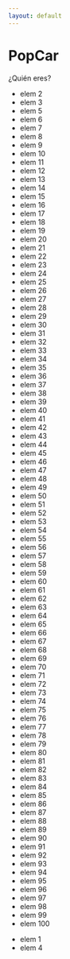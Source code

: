 ```yaml
---
layout: default
---
```


# PopCar
¿Quién eres?

<head>
    <link href="lou-multi-select-57fb8d3/css/multi-select.css" media="screen" rel="stylesheet" type="text/css">
  </head>
  <body>
    <div class="ms-container" id="ms-pre-selected-options"><div class="ms-selectable"><ul class="ms-list" tabindex="-1"><li selected="" class="ms-elem-selectable ms-selected" id="-1300566143-selectable" style="display: none;"><span>elem 1</span></li><li class="ms-elem-selectable" id="-1300566142-selectable"><span>elem 2</span></li><li class="ms-elem-selectable" id="-1300566141-selectable"><span>elem 3</span></li><li selected="" class="ms-elem-selectable ms-selected" id="-1300566140-selectable" style="display: none;"><span>elem 4</span></li><li class="ms-elem-selectable" id="-1300566139-selectable"><span>elem 5</span></li><li class="ms-elem-selectable" id="-1300566138-selectable"><span>elem 6</span></li><li class="ms-elem-selectable" id="-1300566137-selectable"><span>elem 7</span></li><li class="ms-elem-selectable" id="-1300566136-selectable"><span>elem 8</span></li><li class="ms-elem-selectable" id="-1300566135-selectable"><span>elem 9</span></li><li class="ms-elem-selectable" id="-1662844721-selectable"><span>elem 10</span></li><li class="ms-elem-selectable" id="-1662844720-selectable"><span>elem 11</span></li><li class="ms-elem-selectable" id="-1662844719-selectable"><span>elem 12</span></li><li class="ms-elem-selectable" id="-1662844718-selectable"><span>elem 13</span></li><li class="ms-elem-selectable" id="-1662844717-selectable"><span>elem 14</span></li><li class="ms-elem-selectable" id="-1662844716-selectable"><span>elem 15</span></li><li class="ms-elem-selectable" id="-1662844715-selectable"><span>elem 16</span></li><li class="ms-elem-selectable" id="-1662844714-selectable"><span>elem 17</span></li><li class="ms-elem-selectable" id="-1662844713-selectable"><span>elem 18</span></li><li class="ms-elem-selectable" id="-1662844712-selectable"><span>elem 19</span></li><li class="ms-elem-selectable" id="-1662844690-selectable"><span>elem 20</span></li><li class="ms-elem-selectable" id="-1662844689-selectable"><span>elem 21</span></li><li class="ms-elem-selectable" id="-1662844688-selectable"><span>elem 22</span></li><li class="ms-elem-selectable" id="-1662844687-selectable"><span>elem 23</span></li><li class="ms-elem-selectable" id="-1662844686-selectable"><span>elem 24</span></li><li class="ms-elem-selectable" id="-1662844685-selectable"><span>elem 25</span></li><li class="ms-elem-selectable" id="-1662844684-selectable"><span>elem 26</span></li><li class="ms-elem-selectable" id="-1662844683-selectable"><span>elem 27</span></li><li class="ms-elem-selectable" id="-1662844682-selectable"><span>elem 28</span></li><li class="ms-elem-selectable" id="-1662844681-selectable"><span>elem 29</span></li><li class="ms-elem-selectable" id="-1662844659-selectable"><span>elem 30</span></li><li class="ms-elem-selectable" id="-1662844658-selectable"><span>elem 31</span></li><li class="ms-elem-selectable" id="-1662844657-selectable"><span>elem 32</span></li><li class="ms-elem-selectable" id="-1662844656-selectable"><span>elem 33</span></li><li class="ms-elem-selectable" id="-1662844655-selectable"><span>elem 34</span></li><li class="ms-elem-selectable" id="-1662844654-selectable"><span>elem 35</span></li><li class="ms-elem-selectable" id="-1662844653-selectable"><span>elem 36</span></li><li class="ms-elem-selectable" id="-1662844652-selectable"><span>elem 37</span></li><li class="ms-elem-selectable" id="-1662844651-selectable"><span>elem 38</span></li><li class="ms-elem-selectable" id="-1662844650-selectable"><span>elem 39</span></li><li class="ms-elem-selectable" id="-1662844628-selectable"><span>elem 40</span></li><li class="ms-elem-selectable" id="-1662844627-selectable"><span>elem 41</span></li><li class="ms-elem-selectable" id="-1662844626-selectable"><span>elem 42</span></li><li class="ms-elem-selectable" id="-1662844625-selectable"><span>elem 43</span></li><li class="ms-elem-selectable" id="-1662844624-selectable"><span>elem 44</span></li><li class="ms-elem-selectable" id="-1662844623-selectable"><span>elem 45</span></li><li class="ms-elem-selectable" id="-1662844622-selectable"><span>elem 46</span></li><li class="ms-elem-selectable" id="-1662844621-selectable"><span>elem 47</span></li><li class="ms-elem-selectable" id="-1662844620-selectable"><span>elem 48</span></li><li class="ms-elem-selectable" id="-1662844619-selectable"><span>elem 49</span></li><li class="ms-elem-selectable" id="-1662844597-selectable"><span>elem 50</span></li><li class="ms-elem-selectable" id="-1662844596-selectable"><span>elem 51</span></li><li class="ms-elem-selectable" id="-1662844595-selectable"><span>elem 52</span></li><li class="ms-elem-selectable" id="-1662844594-selectable"><span>elem 53</span></li><li class="ms-elem-selectable" id="-1662844593-selectable"><span>elem 54</span></li><li class="ms-elem-selectable" id="-1662844592-selectable"><span>elem 55</span></li><li class="ms-elem-selectable" id="-1662844591-selectable"><span>elem 56</span></li><li class="ms-elem-selectable" id="-1662844590-selectable"><span>elem 57</span></li><li class="ms-elem-selectable" id="-1662844589-selectable"><span>elem 58</span></li><li class="ms-elem-selectable" id="-1662844588-selectable"><span>elem 59</span></li><li class="ms-elem-selectable" id="-1662844566-selectable"><span>elem 60</span></li><li class="ms-elem-selectable" id="-1662844565-selectable"><span>elem 61</span></li><li class="ms-elem-selectable" id="-1662844564-selectable"><span>elem 62</span></li><li class="ms-elem-selectable" id="-1662844563-selectable"><span>elem 63</span></li><li class="ms-elem-selectable" id="-1662844562-selectable"><span>elem 64</span></li><li class="ms-elem-selectable" id="-1662844561-selectable"><span>elem 65</span></li><li class="ms-elem-selectable" id="-1662844560-selectable"><span>elem 66</span></li><li class="ms-elem-selectable" id="-1662844559-selectable"><span>elem 67</span></li><li class="ms-elem-selectable" id="-1662844558-selectable"><span>elem 68</span></li><li class="ms-elem-selectable" id="-1662844557-selectable"><span>elem 69</span></li><li class="ms-elem-selectable" id="-1662844535-selectable"><span>elem 70</span></li><li class="ms-elem-selectable" id="-1662844534-selectable"><span>elem 71</span></li><li class="ms-elem-selectable" id="-1662844533-selectable"><span>elem 72</span></li><li class="ms-elem-selectable" id="-1662844532-selectable"><span>elem 73</span></li><li class="ms-elem-selectable" id="-1662844531-selectable"><span>elem 74</span></li><li class="ms-elem-selectable" id="-1662844530-selectable"><span>elem 75</span></li><li class="ms-elem-selectable" id="-1662844529-selectable"><span>elem 76</span></li><li class="ms-elem-selectable" id="-1662844528-selectable"><span>elem 77</span></li><li class="ms-elem-selectable" id="-1662844527-selectable"><span>elem 78</span></li><li class="ms-elem-selectable" id="-1662844526-selectable"><span>elem 79</span></li><li class="ms-elem-selectable" id="-1662844504-selectable"><span>elem 80</span></li><li class="ms-elem-selectable" id="-1662844503-selectable"><span>elem 81</span></li><li class="ms-elem-selectable" id="-1662844502-selectable"><span>elem 82</span></li><li class="ms-elem-selectable" id="-1662844501-selectable"><span>elem 83</span></li><li class="ms-elem-selectable" id="-1662844500-selectable"><span>elem 84</span></li><li class="ms-elem-selectable" id="-1662844499-selectable"><span>elem 85</span></li><li class="ms-elem-selectable" id="-1662844498-selectable"><span>elem 86</span></li><li class="ms-elem-selectable" id="-1662844497-selectable"><span>elem 87</span></li><li class="ms-elem-selectable" id="-1662844496-selectable"><span>elem 88</span></li><li class="ms-elem-selectable" id="-1662844495-selectable"><span>elem 89</span></li><li class="ms-elem-selectable" id="-1662844473-selectable"><span>elem 90</span></li><li class="ms-elem-selectable" id="-1662844472-selectable"><span>elem 91</span></li><li class="ms-elem-selectable" id="-1662844471-selectable"><span>elem 92</span></li><li class="ms-elem-selectable" id="-1662844470-selectable"><span>elem 93</span></li><li class="ms-elem-selectable" id="-1662844469-selectable"><span>elem 94</span></li><li class="ms-elem-selectable" id="-1662844468-selectable"><span>elem 95</span></li><li class="ms-elem-selectable" id="-1662844467-selectable"><span>elem 96</span></li><li class="ms-elem-selectable" id="-1662844466-selectable"><span>elem 97</span></li><li class="ms-elem-selectable" id="-1662844465-selectable"><span>elem 98</span></li><li class="ms-elem-selectable" id="-1662844464-selectable"><span>elem 99</span></li><li class="ms-elem-selectable" id="-8578751-selectable"><span>elem 100</span></li></ul></div><div class="ms-selection"><ul class="ms-list" tabindex="-1"><li selected="" class="ms-elem-selection ms-selected" id="-1300566143-selection" style=""><span>elem 1</span></li><li class="ms-elem-selection" id="-1300566142-selection" style="display: none;"><span>elem 2</span></li><li class="ms-elem-selection" id="-1300566141-selection" style="display: none;"><span>elem 3</span></li><li selected="" class="ms-elem-selection ms-selected" id="-1300566140-selection" style=""><span>elem 4</span></li><li class="ms-elem-selection" id="-1300566139-selection" style="display: none;"><span>elem 5</span></li><li class="ms-elem-selection" id="-1300566138-selection" style="display: none;"><span>elem 6</span></li><li class="ms-elem-selection" id="-1300566137-selection" style="display: none;"><span>elem 7</span></li><li class="ms-elem-selection" id="-1300566136-selection" style="display: none;"><span>elem 8</span></li><li class="ms-elem-selection" id="-1300566135-selection" style="display: none;"><span>elem 9</span></li><li class="ms-elem-selection" id="-1662844721-selection" style="display: none;"><span>elem 10</span></li><li class="ms-elem-selection" id="-1662844720-selection" style="display: none;"><span>elem 11</span></li><li class="ms-elem-selection" id="-1662844719-selection" style="display: none;"><span>elem 12</span></li><li class="ms-elem-selection" id="-1662844718-selection" style="display: none;"><span>elem 13</span></li><li class="ms-elem-selection" id="-1662844717-selection" style="display: none;"><span>elem 14</span></li><li class="ms-elem-selection" id="-1662844716-selection" style="display: none;"><span>elem 15</span></li><li class="ms-elem-selection" id="-1662844715-selection" style="display: none;"><span>elem 16</span></li><li class="ms-elem-selection" id="-1662844714-selection" style="display: none;"><span>elem 17</span></li><li class="ms-elem-selection" id="-1662844713-selection" style="display: none;"><span>elem 18</span></li><li class="ms-elem-selection" id="-1662844712-selection" style="display: none;"><span>elem 19</span></li><li class="ms-elem-selection" id="-1662844690-selection" style="display: none;"><span>elem 20</span></li><li class="ms-elem-selection" id="-1662844689-selection" style="display: none;"><span>elem 21</span></li><li class="ms-elem-selection" id="-1662844688-selection" style="display: none;"><span>elem 22</span></li><li class="ms-elem-selection" id="-1662844687-selection" style="display: none;"><span>elem 23</span></li><li class="ms-elem-selection" id="-1662844686-selection" style="display: none;"><span>elem 24</span></li><li class="ms-elem-selection" id="-1662844685-selection" style="display: none;"><span>elem 25</span></li><li class="ms-elem-selection" id="-1662844684-selection" style="display: none;"><span>elem 26</span></li><li class="ms-elem-selection" id="-1662844683-selection" style="display: none;"><span>elem 27</span></li><li class="ms-elem-selection" id="-1662844682-selection" style="display: none;"><span>elem 28</span></li><li class="ms-elem-selection" id="-1662844681-selection" style="display: none;"><span>elem 29</span></li><li class="ms-elem-selection" id="-1662844659-selection" style="display: none;"><span>elem 30</span></li><li class="ms-elem-selection" id="-1662844658-selection" style="display: none;"><span>elem 31</span></li><li class="ms-elem-selection" id="-1662844657-selection" style="display: none;"><span>elem 32</span></li><li class="ms-elem-selection" id="-1662844656-selection" style="display: none;"><span>elem 33</span></li><li class="ms-elem-selection" id="-1662844655-selection" style="display: none;"><span>elem 34</span></li><li class="ms-elem-selection" id="-1662844654-selection" style="display: none;"><span>elem 35</span></li><li class="ms-elem-selection" id="-1662844653-selection" style="display: none;"><span>elem 36</span></li><li class="ms-elem-selection" id="-1662844652-selection" style="display: none;"><span>elem 37</span></li><li class="ms-elem-selection" id="-1662844651-selection" style="display: none;"><span>elem 38</span></li><li class="ms-elem-selection" id="-1662844650-selection" style="display: none;"><span>elem 39</span></li><li class="ms-elem-selection" id="-1662844628-selection" style="display: none;"><span>elem 40</span></li><li class="ms-elem-selection" id="-1662844627-selection" style="display: none;"><span>elem 41</span></li><li class="ms-elem-selection" id="-1662844626-selection" style="display: none;"><span>elem 42</span></li><li class="ms-elem-selection" id="-1662844625-selection" style="display: none;"><span>elem 43</span></li><li class="ms-elem-selection" id="-1662844624-selection" style="display: none;"><span>elem 44</span></li><li class="ms-elem-selection" id="-1662844623-selection" style="display: none;"><span>elem 45</span></li><li class="ms-elem-selection" id="-1662844622-selection" style="display: none;"><span>elem 46</span></li><li class="ms-elem-selection" id="-1662844621-selection" style="display: none;"><span>elem 47</span></li><li class="ms-elem-selection" id="-1662844620-selection" style="display: none;"><span>elem 48</span></li><li class="ms-elem-selection" id="-1662844619-selection" style="display: none;"><span>elem 49</span></li><li class="ms-elem-selection" id="-1662844597-selection" style="display: none;"><span>elem 50</span></li><li class="ms-elem-selection" id="-1662844596-selection" style="display: none;"><span>elem 51</span></li><li class="ms-elem-selection" id="-1662844595-selection" style="display: none;"><span>elem 52</span></li><li class="ms-elem-selection" id="-1662844594-selection" style="display: none;"><span>elem 53</span></li><li class="ms-elem-selection" id="-1662844593-selection" style="display: none;"><span>elem 54</span></li><li class="ms-elem-selection" id="-1662844592-selection" style="display: none;"><span>elem 55</span></li><li class="ms-elem-selection" id="-1662844591-selection" style="display: none;"><span>elem 56</span></li><li class="ms-elem-selection" id="-1662844590-selection" style="display: none;"><span>elem 57</span></li><li class="ms-elem-selection" id="-1662844589-selection" style="display: none;"><span>elem 58</span></li><li class="ms-elem-selection" id="-1662844588-selection" style="display: none;"><span>elem 59</span></li><li class="ms-elem-selection" id="-1662844566-selection" style="display: none;"><span>elem 60</span></li><li class="ms-elem-selection" id="-1662844565-selection" style="display: none;"><span>elem 61</span></li><li class="ms-elem-selection" id="-1662844564-selection" style="display: none;"><span>elem 62</span></li><li class="ms-elem-selection" id="-1662844563-selection" style="display: none;"><span>elem 63</span></li><li class="ms-elem-selection" id="-1662844562-selection" style="display: none;"><span>elem 64</span></li><li class="ms-elem-selection" id="-1662844561-selection" style="display: none;"><span>elem 65</span></li><li class="ms-elem-selection" id="-1662844560-selection" style="display: none;"><span>elem 66</span></li><li class="ms-elem-selection" id="-1662844559-selection" style="display: none;"><span>elem 67</span></li><li class="ms-elem-selection" id="-1662844558-selection" style="display: none;"><span>elem 68</span></li><li class="ms-elem-selection" id="-1662844557-selection" style="display: none;"><span>elem 69</span></li><li class="ms-elem-selection" id="-1662844535-selection" style="display: none;"><span>elem 70</span></li><li class="ms-elem-selection" id="-1662844534-selection" style="display: none;"><span>elem 71</span></li><li class="ms-elem-selection" id="-1662844533-selection" style="display: none;"><span>elem 72</span></li><li class="ms-elem-selection" id="-1662844532-selection" style="display: none;"><span>elem 73</span></li><li class="ms-elem-selection" id="-1662844531-selection" style="display: none;"><span>elem 74</span></li><li class="ms-elem-selection" id="-1662844530-selection" style="display: none;"><span>elem 75</span></li><li class="ms-elem-selection" id="-1662844529-selection" style="display: none;"><span>elem 76</span></li><li class="ms-elem-selection" id="-1662844528-selection" style="display: none;"><span>elem 77</span></li><li class="ms-elem-selection" id="-1662844527-selection" style="display: none;"><span>elem 78</span></li><li class="ms-elem-selection" id="-1662844526-selection" style="display: none;"><span>elem 79</span></li><li class="ms-elem-selection" id="-1662844504-selection" style="display: none;"><span>elem 80</span></li><li class="ms-elem-selection" id="-1662844503-selection" style="display: none;"><span>elem 81</span></li><li class="ms-elem-selection" id="-1662844502-selection" style="display: none;"><span>elem 82</span></li><li class="ms-elem-selection" id="-1662844501-selection" style="display: none;"><span>elem 83</span></li><li class="ms-elem-selection" id="-1662844500-selection" style="display: none;"><span>elem 84</span></li><li class="ms-elem-selection" id="-1662844499-selection" style="display: none;"><span>elem 85</span></li><li class="ms-elem-selection" id="-1662844498-selection" style="display: none;"><span>elem 86</span></li><li class="ms-elem-selection" id="-1662844497-selection" style="display: none;"><span>elem 87</span></li><li class="ms-elem-selection" id="-1662844496-selection" style="display: none;"><span>elem 88</span></li><li class="ms-elem-selection" id="-1662844495-selection" style="display: none;"><span>elem 89</span></li><li class="ms-elem-selection" id="-1662844473-selection" style="display: none;"><span>elem 90</span></li><li class="ms-elem-selection" id="-1662844472-selection" style="display: none;"><span>elem 91</span></li><li class="ms-elem-selection" id="-1662844471-selection" style="display: none;"><span>elem 92</span></li><li class="ms-elem-selection" id="-1662844470-selection" style="display: none;"><span>elem 93</span></li><li class="ms-elem-selection" id="-1662844469-selection" style="display: none;"><span>elem 94</span></li><li class="ms-elem-selection" id="-1662844468-selection" style="display: none;"><span>elem 95</span></li><li class="ms-elem-selection" id="-1662844467-selection" style="display: none;"><span>elem 96</span></li><li class="ms-elem-selection" id="-1662844466-selection" style="display: none;"><span>elem 97</span></li><li class="ms-elem-selection" id="-1662844465-selection" style="display: none;"><span>elem 98</span></li><li class="ms-elem-selection" id="-1662844464-selection" style="display: none;"><span>elem 99</span></li><li class="ms-elem-selection" id="-8578751-selection" style="display: none;"><span>elem 100</span></li></ul></div></div>
    <script src="lou-multi-select-57fb8d3/js/jquery.multi-select.js" type="text/javascript"></script>
  </body>
